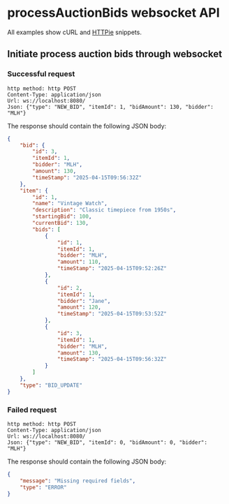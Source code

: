 # processAuctionBids websocket API

All examples show cURL and [HTTPie](https://httpie.io/cli) snippets.

## Initiate process auction bids through websocket

### Successful request

```
http method: http POST
Content-Type: application/json
Url: ws://localhost:8080/
Json: {"type": "NEW_BID", "itemId": 1, "bidAmount": 130, "bidder": "MLH"}
```

The response should contain the following JSON body:

```json
{
    "bid": {
        "id": 3,
        "itemId": 1,
        "bidder": "MLH",
        "amount": 130,
        "timeStamp": "2025-04-15T09:56:32Z"
    },
    "item": {
        "id": 1,
        "name": "Vintage Watch",
        "description": "Classic timepiece from 1950s",
        "startingBid": 100,
        "currentBid": 130,
        "bids": [
            {
                "id": 1,
                "itemId": 1,
                "bidder": "MLH",
                "amount": 110,
                "timeStamp": "2025-04-15T09:52:26Z"
            },
            {
                "id": 2,
                "itemId": 1,
                "bidder": "Jane",
                "amount": 120,
                "timeStamp": "2025-04-15T09:53:52Z"
            },
            {
                "id": 3,
                "itemId": 1,
                "bidder": "MLH",
                "amount": 130,
                "timeStamp": "2025-04-15T09:56:32Z"
            }
        ]
    },
    "type": "BID_UPDATE"
}
```

### Failed request

```
http method: http POST
Content-Type: application/json
Url: ws://localhost:8080/
Json: {"type": "NEW_BID", "itemId": 0, "bidAmount": 0, "bidder": "MLH"}
```

The response should contain the following JSON body:

```json
{
    "message": "Missing required fields",
    "type": "ERROR"
}
```